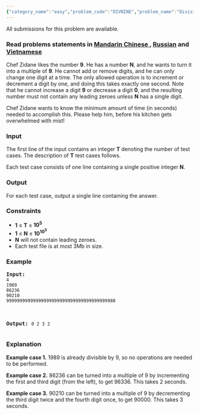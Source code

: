 ```yaml
---
{"category_name":"easy","problem_code":"DIVNINE","problem_name":"Divisibility by 9","languages_supported":{"0":"ADA","1":"ASM","2":"BASH","3":"BF","4":"C","5":"C99 strict","6":"CAML","7":"CLOJ","8":"CLPS","9":"CPP 4.3.2","10":"CPP 4.9.2","11":"CPP14","12":"CS2","13":"D","14":"ERL","15":"FORT","16":"FS","17":"GO","18":"HASK","19":"ICK","20":"ICON","21":"JAVA","22":"JS","23":"LISP clisp","24":"LISP sbcl","25":"LUA","26":"NEM","27":"NICE","28":"NODEJS","29":"PAS fpc","30":"PAS gpc","31":"PERL","32":"PERL6","33":"PHP","34":"PIKE","35":"PRLG","36":"PYPY","37":"PYTH","38":"PYTH 3.4","39":"RUBY","40":"SCALA","41":"SCM chicken","42":"SCM guile","43":"SCM qobi","44":"ST","45":"TCL","46":"TEXT","47":"WSPC"},"max_timelimit":1,"source_sizelimit":50000,"problem_author":"kevinsogo","problem_tester":null,"date_added":"3-06-2015","tags":{"0":"kevinsogo","1":"snck15el"},"editorial_url":"http://discuss.codechef.com/problems/DIVNINE","time":{"view_start_date":1434135600,"submit_start_date":1434135600,"visible_start_date":1434135600,"end_date":1735669800},"layout":"problem"}
---
```

<span class="solution-visible-txt">All submissions for this problem are available.</span><h3> Read problems statements in <a target="_blank" href="http://www.codechef.com/download/translated/SNCK15EL/mandarin/DIVNINE.pdf">Mandarin Chinese </a> , <a target="_blank" href="http://www.codechef.com/download/translated/SNCK15EL/russian/DIVNINE.pdf">Russian</a> and <a target="_blank" href="http://www.codechef.com/download/translated/SNCK15EL/vietnamese/DIVNINE.pdf">Vietnamese</a></h3>


<p>
Chef Zidane likes the number <b>9</b>. He has a number <b>N</b>, and he wants to turn it into a multiple of <b>9</b>. He cannot add or remove digits, and he can only change one digit at a time. The only allowed operation is to increment or decrement a digit by one, and doing this takes exactly one second. Note that he cannot increase a digit <b>9</b> or decrease a digit <b>0</b>, and the resulting number must not contain any leading zeroes unless <b>N</b> has a single digit.
</p>

<p>
Chef Zidane wants to know the minimum amount of time (in seconds) needed to accomplish this. Please help him, before his kitchen gets overwhelmed with mist!
</p>



<h3>Input</h3>
<p>The first line of the input contains an integer <b>T</b> denoting the number of test cases. The description of <b>T</b> test cases follows.</p>
<p>Each test case consists of one line containing a single positive integer <b>N</b>.</p>

<h3>Output</h3>
<p>For each test case, output a single line containing the answer.</p>

<h3>Constraints</h3>
<ul>
<li><b>1</b> ≤ <b>T</b> ≤ <b>10<sup>5</sup></b></li>
<li><b>1</b> ≤ <b>N</b> ≤ <b>10<sup>10<sup>5</sup></sup></b></li>
<li><b>N</b> will not contain leading zeroes.</li>
<li>Each test file is at most 3Mb in size.</li>
</ul>
<p> </p>

<h3>Example</h3>
<pre><b>Input:</b>
<code>4
1989
86236
90210
99999999999999999999999999999999999999988
</code>

<b>Output:</b>
<code>0
2
3
2
</code>
</pre>
<p> </p>

<h3>Explanation</h3>
<p><b>Example case 1.</b> 1989 is already divisible by 9, so no operations are needed to be performed.</p>
<p><b>Example case 2.</b> 86236 can be turned into a multiple of 9 by incrementing the first and third digit (from the left), to get 96336. This takes 2 seconds.</p>
<p><b>Example case 3.</b> 90210 can be turned into a multiple of 9 by decrementing the third digit twice and the fourth digit once, to get 90000. This takes 3 seconds.</b>
